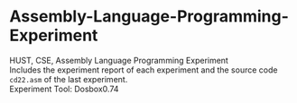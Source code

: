 # Assembly-Language-Programming-Experiment
HUST, CSE, Assembly Language Programming Experiment  
Includes the experiment report of each experiment and the source code `cd22.asm` of the last experiment.  
Experiment Tool: Dosbox0.74
